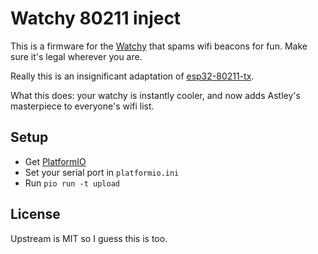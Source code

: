 # Watchy 80211 inject

This is a firmware for the [Watchy](https://watchy.sqfmi.com/) that spams wifi beacons for fun. Make sure it's legal wherever you are.

Really this is an insignificant adaptation of [esp32-80211-tx](https://github.com/Jeija/esp32-80211-tx).

What this does: your watchy is instantly cooler, and now adds Astley's masterpiece to everyone's wifi list.

## Setup

- Get [PlatformIO](https://platformio.org/)
- Set your serial port in `platformio.ini`
- Run `pio run -t upload`

## License

Upstream is MIT so I guess this is too.
